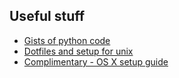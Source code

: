## Useful stuff

- [Gists of python code](https://gist.github.com/AntonOsika)
- [Dotfiles and setup for unix](https://github.com/AntonOsika/dotfiles) 
- [Complimentary - OS X setup guide](http://sourabhbajaj.com/mac-setup/index.html)
